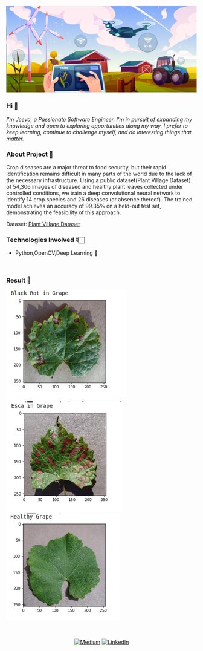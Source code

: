 ![](./farming.jpg)


<h3> Hi 👋</h3>

<i>I'm Jeeva, a Passionate Software Engineer. I'm in pursuit of expanding my knowledge and open to exploring opportunities along my way. I prefer to keep learning, continue to challenge myself, and do interesting things that matter.</i>

<h3>About Project 📌</h3>

Crop diseases are a major threat to food security, but their rapid identification remains difficult in many parts of the world due to the lack of the necessary infrastructure. Using a public dataset(Plant Village Dataset) of 54,306 images of diseased and healthy plant leaves collected under controlled conditions, we train a deep convolutional neural network to identify 14 crop species and 26 diseases (or absence thereof). The trained model achieves an accuracy of 99.35% on a held-out test set, demonstrating the feasibility of this approach.

Dataset: [Plant Village Dataset](https://www.kaggle.com/emmarex/plantdisease)

<h3>Technologies Involved 👇🏻</h3>

* Python,OpenCV,Deep Learning  🤖 

<br>

<h3>Result 👀</h3>

![](./op.png) ![](./op1.png) ![](./op2.png)

<br>

<div align="center">

<a href="https://jeevasaravanan.medium.com/">![Medium](https://img.shields.io/badge/Medium-000000?style=for-the-badge&logo=medium&logoColor=white)</a> <a href="https://www.linkedin.com/in/jeeva-saravanan/">![LinkedIn](https://img.shields.io/badge/LinkedIn-0077B5?style=for-the-badge&logo=linkedin&logoColor=white)</a>

</div>
